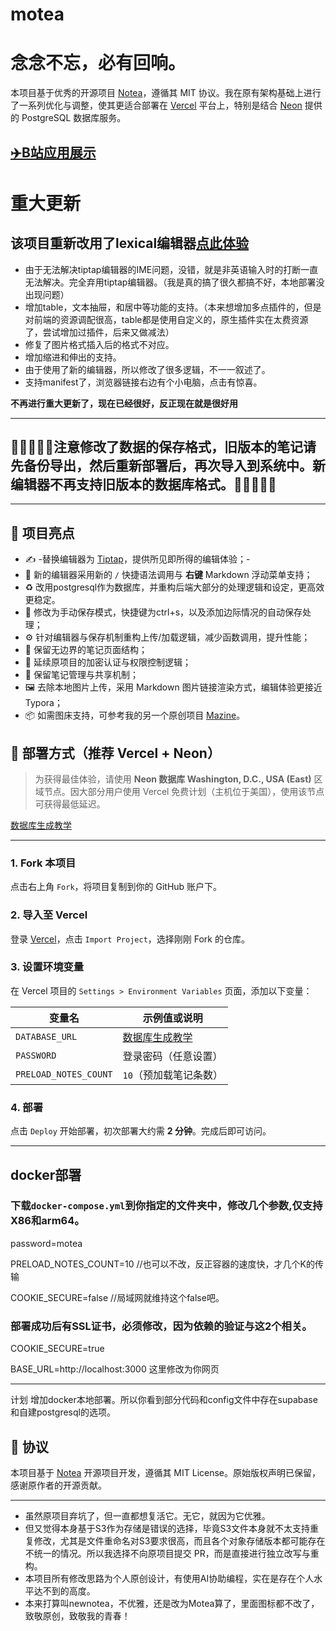 # motea

# 念念不忘，必有回响。

本项目基于优秀的开源项目 [Notea](https://github.com/notea-org/notea)，遵循其 MIT 协议。我在原有架构基础上进行了一系列优化与调整，使其更适合部署在 [Vercel](https://vercel.com) 平台上，特别是结合 [Neon](https://neon.tech) 提供的 PostgreSQL 数据库服务。

## [✈️B站应用展示](https://www.bilibili.com/video/BV1KcTLzWENe/?vd_source=441079f1b64b3a1b4c28abe897343608)

# 重大更新
## 该项目重新改用了lexical编辑器[点此体验](https://playground.lexical.dev/)
- 由于无法解决tiptap编辑器的IME问题，没错，就是非英语输入时的打断一直无法解决。完全弃用tiptap编辑器。（我是真的搞了很久都搞不好，本地部署没出现问题）
- 增加table，文本抽屉，和居中等功能的支持。（本来想增加多点插件的，但是对前端的资源调配很高，table都是使用自定义的，原生插件实在太费资源了，尝试增加过插件，后来又做减法）
- 修复了图片格式插入后的格式不对应。
- 增加缩进和伸出的支持。
- 由于使用了新的编辑器，所以修改了很多逻辑，不一一叙述了。
- 支持manifest了，浏览器链接右边有个小电脑，点击有惊喜。

**不再进行重大更新了，现在已经很好，反正现在就是很好用**
  
--- 
## 🚀🚀🚀🚀🚀注意修改了数据的保存格式，旧版本的笔记请先备份导出，然后重新部署后，再次导入到系统中。新编辑器不再支持旧版本的数据库格式。🚀🚀🚀🚀🚀
--- 


## 🌟 项目亮点

- ✍️ -替换编辑器为 [Tiptap](https://tiptap.dev)，提供所见即所得的编辑体验；-
- 🧠 新的编辑器采用新的 `/` 快捷语法调用与 **右键**  Markdown 浮动菜单支持；
- ♻️ 改用postgresql作为数据库，并重构后端大部分的处理逻辑和设定，更高效更稳定。
- 💾 修改为手动保存模式，快捷键为ctrl+s，以及添加边际情况的自动保存处理；
- ⚙️ 针对编辑器与保存机制重构上传/加载逻辑，减少函数调用，提升性能；
- 🧱 保留无边界的笔记页面结构；
- 🔐 延续原项目的加密认证与权限控制逻辑；
- 🔁 保留笔记管理与共享机制；
- 🖼️ 去除本地图片上传，采用 Markdown 图片链接渲染方式，编辑体验更接近 Typora；
- 📦 如需图床支持，可参考我的另一个原创项目 [Mazine](https://github.com/waycaan/mazine)。

## 🚀 部署方式（推荐 Vercel + Neon）

> 为获得最佳体验，请使用 **Neon 数据库 Washington, D.C., USA (East)** 区域节点。因大部分用户使用 Vercel 免费计划（主机位于美国），使用该节点可获得最低延迟。

[数据库生成教学](/doc/neon.md)

---

### 1. Fork 本项目

点击右上角 `Fork`，将项目复制到你的 GitHub 账户下。

### 2. 导入至 Vercel

登录 [Vercel](https://vercel.com)，点击 `Import Project`，选择刚刚 Fork 的仓库。

### 3. 设置环境变量

在 Vercel 项目的 `Settings > Environment Variables` 页面，添加以下变量：

| 变量名              | 示例值或说明                      |
|---------------------|----------------------------------|
| `DATABASE_URL`      | [数据库生成教学](/doc/neon.md) |
| `PASSWORD`          | 登录密码（任意设置）            |
| `PRELOAD_NOTES_COUNT` | `10`（预加载笔记条数）        |

### 4. 部署

点击 `Deploy` 开始部署，初次部署大约需 **2 分钟**。完成后即可访问。

---

## docker部署

### 下载`docker-compose.yml`到你指定的文件夹中，修改几个参数,仅支持X86和arm64。

password=motea

PRELOAD_NOTES_COUNT=10  //也可以不改，反正容器的速度快，才几个K的传输

COOKIE_SECURE=false //局域网就维持这个false吧。

### 部署成功后有SSL证书，必须修改，因为依赖的验证与这2个相关。

COOKIE_SECURE=true

BASE_URL=http://localhost:3000 这里修改为你网页

---

计划
增加docker本地部署。所以你看到部分代码和config文件中存在supabase和自建postgresql的选项。

## 📝 协议

本项目基于 [Notea](https://github.com/notea-org/notea) 开源项目开发，遵循其 MIT License。原始版权声明已保留，感谢原作者的开源贡献。

---
- 虽然原项目弃坑了，但一直都想复活它。无它，就因为它优雅。
- 但又觉得本身基于S3作为存储是错误的选择，毕竟S3文件本身就不太支持重复修改，尤其是文件重命名对S3要求很高，而且各个对象存储版本都可能存在不统一的情况。所以我选择不向原项目提交 PR，而是直接进行独立改写与重构。
- 本项目所有修改思路为个人原创设计，有使用AI协助编程，实在是存在个人水平达不到的高度。
- 本来打算叫newnotea，不优雅，还是改为Motea算了，里面图标都不改了，致敬原创，致敬我的青春！
